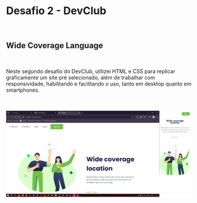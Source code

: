 <h1> Desafio 2 - DevClub</h1>
<br/>
<h2>Wide Coverage Language</h2>
<br/>
<p>Neste segundo desafio do DevClub, utilizei HTML e CSS para replicar gráficamente um site pré selecionado, além de trabalhar com responsividade, habilitando e facilitando o uso, tanto em desktop quanto em smartphones.</p>
<br/>
<br/>
<img src="https://github.com/devnvs/desafio-2/blob/master/img/desafio-2.png?raw=true">
